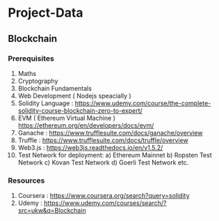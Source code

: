 # Project-Data

## Blockchain 
  ### Prerequisites
   1. Maths
   2. Cryptography
   3. Blockchain Fundamentals
   4. Web Development ( Nodejs speacially )
   5. Solidity Language  :   https://www.udemy.com/course/the-complete-solidity-course-blockchain-zero-to-expert/
   6. EVM ( Ethereum Virtual Machine )    https://ethereum.org/en/developers/docs/evm/
   7. Ganache : https://www.trufflesuite.com/docs/ganache/overview
   8. Truffle :  https://www.trufflesuite.com/docs/truffle/overview
   9. Web3.js :  https://web3js.readthedocs.io/en/v1.5.2/
   10. Test Network for deployment: 
          a) Ethereum Mainnet
          b) Ropsten Test Network
          c) Kovan Test Network
          d) Goerli Test Network
              etc.
  ### Resources
   1. Coursera : https://www.coursera.org/search?query=solidity
   2. Udemy : https://www.udemy.com/courses/search/?src=ukw&q=Blockchain
        
          
    
